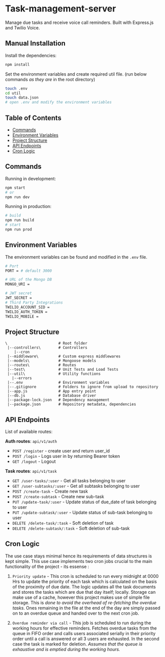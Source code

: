 # Task-management-server
Manage due tasks and receive voice call reminders. Built with Express.js and Twilio Voice.
## Manual Installation

Install the dependencies:

```bash
npm install
```

Set the environment variables and create required util file. (run below commands *as they are* in the root directory)

```bash
touch .env
cd util
touch data.json
# open .env and modify the environment variables
```

## Table of Contents

- [Commands](#commands)
- [Environment Variables](#environment-variables)
- [Project Structure](#project-structure)
- [API Endpoints](#api-endpoints)
- [Cron Logic](#cron-logic)

## Commands

Running in development:

```bash
npm start
# or
npm run dev
```
Running in production:

```bash
# build
npm run build
# start
npm run prod
```

## Environment Variables

The environment variables can be found and modified in the `.env` file.

```bash
# Port
PORT = # default 3000

# URL of the Mongo DB
MONGO_URI = 

# JWT secret
JWT_SECRET =
# Third Party Integrations
TWILIO_ACCOUNT_SID =
TWILIO_AUTH_TOKEN =
TWILIO_MOBILE =
```

## Project Structure

```
\                       # Root folder
 |--controllers\        # Controllers
    |--cron
 |--middleware\         # Custom express middlewares
 |--models\             # Mongoose models
 |--routes\             # Routes
 |--test\               # Unit Tests and Load Tests
 |--util\               # Utility functions
   |--errors         
 |--.env                # Environment variables
 |--.gitignore          # Folders to ignore from upload to repository
 |--app.js              # App entry point
 |--db.js               # Database driver
 |--package-lock.json   # Dependency management
 |--package.json        # Repository metadata, dependencies
```

## API Endpoints

List of available routes:

**Auth routes**: `api/v1/auth`
- `POST /register` - create user and return user_id
- `POST /login` - Logs user in by returning Bearer token
- `GET /logout` - Logout

**Task routes**: `api/v1/task`
- `GET /user-tasks/:user` - Get all tasks belonging to user
- `GET /user-subtasks/:user` - Get all subtasks belonging to user
- `POST /create-task` - Create new task
- `POST /create-subtask` - Create new sub-task
- `PUT /update-task/:user` - Update status of due_date of task belonging to user
- `PUT /update-subtask/:user` - Update status of sub-task belonging to user
- `DELETE /delete-task/:task` - Soft deletion of task
- `DELETE /delete-subtask/:task` - Soft deletion of sub-task

## Cron Logic

The use case stays minimal hence its requirements of data structures is kept simple. This use case implements two cron jobs crucial to the main functionality of the project - its essense :

1. `Priority update` - This cron is scheduled to run every midnight at 0000 Hrs to update the priority of each task which is calculated on the basis of the proximity of due date. The logic updates all the task documents and stores the tasks which are due that day itself; locally. Storage can make use of a cache, however this project makes use of simple file storage. This is *done to avoid the overhead of re-fetching the overdue tasks*. Ones remaining in the file at the end of the day are simply passed on to an overdue queue and handed over to the next cron job.

2. `Overdue reminder via call` - This job is scheduled to run during the working hours for effective reminders. Fetches overdue tasks from the queue in FIFO order and calls users associated serially in their priority order until a call is answered or all 3 users are exhausted. In the second case the task is marked for deletion. *Assumes that the queue is exhaustive and is emptied during the working hours.*
